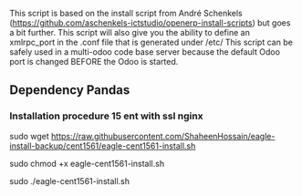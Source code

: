 This script is based on the install script from André Schenkels (https://github.com/aschenkels-ictstudio/openerp-install-scripts)
but goes a bit further. This script will also give you the ability to define an xmlrpc_port in the .conf file that is generated under /etc/
This script can be safely used in a multi-odoo code base server because the default Odoo port is changed BEFORE the Odoo is started.


<h2>Dependency Pandas </h2>

<h3>Installation procedure 15 ent with ssl nginx</h3>


sudo wget https://raw.githubusercontent.com/ShaheenHossain/eagle-install-backup/cent1561/eagle-cent1561-install.sh

sudo chmod +x eagle-cent1561-install.sh

sudo ./eagle-cent1561-install.sh



